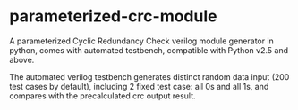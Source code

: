 parameterized-crc-module
========================

A parameterized Cyclic Redundancy Check verilog module generator in python, comes with automated testbench,
compatible with Python v2.5 and above.

The automated verilog testbench generates distinct random data input (200 test cases by default), including
2 fixed test case: all 0s and all 1s, and compares with the precalculated crc output result.
